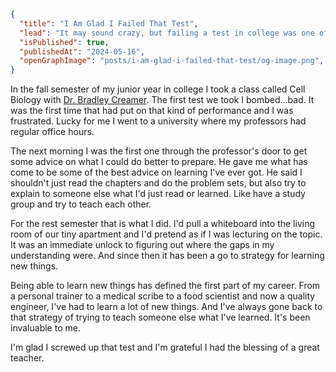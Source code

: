 ```json meta
{
  "title": "I Am Glad I Failed That Test",
  "lead": "It may sound crazy, but failing a test in college was one of the best things that happened to me during that time. It gave me a strategy for learning that has been invaluable to me ever since.",
  "isPublished": true,
  "publishedAt": "2024-05-16",
  "openGraphImage": "posts/i-am-glad-i-failed-that-test/og-image.png",
}
```

In the fall semester of my junior year in college I took a class called Cell Biology with [Dr. Bradley Creamer](https://www.linkedin.com/in/bradley-creamer-a735b423/). The first test we took I bombed...bad. It was the first time that had put on that kind of performance and I was frustrated. Lucky for me I went to a university where my professors had regular office hours.

The next morning I was the first one through the professor's door to get some advice on what I could do better to prepare. He gave me what has come to be some of the best advice on learning I've ever got. He said I shouldn't just read the chapters and do the problem sets, but also try to explain to someone else what I'd just read or learned. Like have a study group and try to teach each other.

For the rest semester that is what I did. I'd pull a whiteboard into the living room of our tiny apartment and I'd pretend as if I was lecturing on the topic. It was an immediate unlock to figuring out where the gaps in my understanding were. And since then it has been a go to strategy for learning new things.

Being able to learn new things has defined the first part of my career. From a personal trainer to a medical scribe to a food scientist and now a quality engineer, I've had to learn a lot of new things. And I've always gone back to that strategy of trying to teach someone else what I've learned. It's been invaluable to me.

I'm glad I screwed up that test and I'm grateful I had the blessing of a great teacher.
